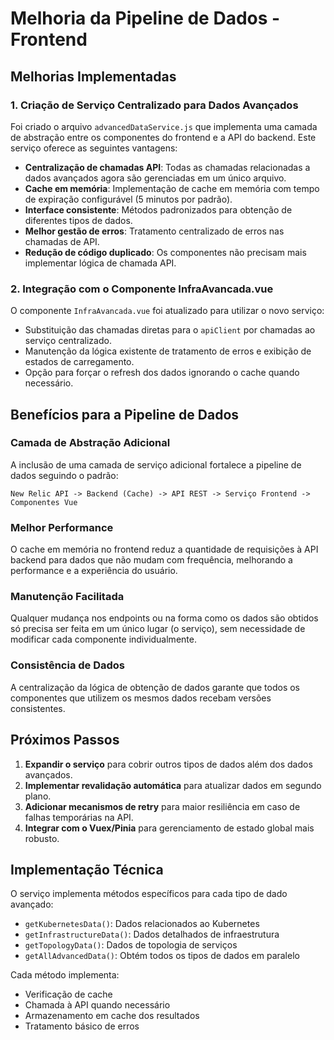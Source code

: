# Melhoria da Pipeline de Dados - Frontend

## Melhorias Implementadas

### 1. Criação de Serviço Centralizado para Dados Avançados

Foi criado o arquivo `advancedDataService.js` que implementa uma camada de abstração entre os componentes do frontend e a API do backend. Este serviço oferece as seguintes vantagens:

- **Centralização de chamadas API**: Todas as chamadas relacionadas a dados avançados agora são gerenciadas em um único arquivo.
- **Cache em memória**: Implementação de cache em memória com tempo de expiração configurável (5 minutos por padrão).
- **Interface consistente**: Métodos padronizados para obtenção de diferentes tipos de dados.
- **Melhor gestão de erros**: Tratamento centralizado de erros nas chamadas de API.
- **Redução de código duplicado**: Os componentes não precisam mais implementar lógica de chamada API.

### 2. Integração com o Componente InfraAvancada.vue

O componente `InfraAvancada.vue` foi atualizado para utilizar o novo serviço:

- Substituição das chamadas diretas para o `apiClient` por chamadas ao serviço centralizado.
- Manutenção da lógica existente de tratamento de erros e exibição de estados de carregamento.
- Opção para forçar o refresh dos dados ignorando o cache quando necessário.

## Benefícios para a Pipeline de Dados

### Camada de Abstração Adicional

A inclusão de uma camada de serviço adicional fortalece a pipeline de dados seguindo o padrão:

```
New Relic API -> Backend (Cache) -> API REST -> Serviço Frontend -> Componentes Vue
```

### Melhor Performance

O cache em memória no frontend reduz a quantidade de requisições à API backend para dados que não mudam com frequência, melhorando a performance e a experiência do usuário.

### Manutenção Facilitada

Qualquer mudança nos endpoints ou na forma como os dados são obtidos só precisa ser feita em um único lugar (o serviço), sem necessidade de modificar cada componente individualmente.

### Consistência de Dados

A centralização da lógica de obtenção de dados garante que todos os componentes que utilizem os mesmos dados recebam versões consistentes.

## Próximos Passos

1. **Expandir o serviço** para cobrir outros tipos de dados além dos dados avançados.
2. **Implementar revalidação automática** para atualizar dados em segundo plano.
3. **Adicionar mecanismos de retry** para maior resiliência em caso de falhas temporárias na API.
4. **Integrar com o Vuex/Pinia** para gerenciamento de estado global mais robusto.

## Implementação Técnica

O serviço implementa métodos específicos para cada tipo de dado avançado:

- `getKubernetesData()`: Dados relacionados ao Kubernetes
- `getInfrastructureData()`: Dados detalhados de infraestrutura
- `getTopologyData()`: Dados de topologia de serviços
- `getAllAdvancedData()`: Obtém todos os tipos de dados em paralelo

Cada método implementa:
- Verificação de cache
- Chamada à API quando necessário
- Armazenamento em cache dos resultados
- Tratamento básico de erros
